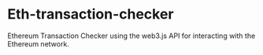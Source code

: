 # Eth-transaction-checker
Ethereum Transaction Checker using the web3.js API for interacting with the Ethereum network.
